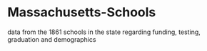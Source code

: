 # Massachusetts-Schools
data from the 1861 schools in the state regarding funding, testing, graduation and demographics
